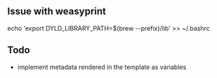 ## Issue with weasyprint

echo 'export DYLD_LIBRARY_PATH=$(brew --prefix)/lib' >> ~/.bashrc

## Todo

- implement metadata rendered in the template as variables

